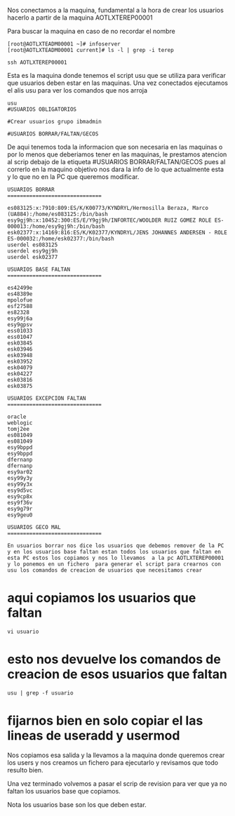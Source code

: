 Nos conectamos a la maquina, fundamental a la hora de crear los usuarios hacerlo a partir de la maquina  AOTLXTEREP00001

Para buscar la maquina en caso de no recordar el nombre
```
[root@AOTLXTEADM00001 ~]# infoserver
[root@AOTLXTEADM00001 current]# ls -l | grep -i terep
```

```
ssh AOTLXTEREP00001
```

Esta es la maquina donde tenemos el script usu que se utiliza para verificar que usuarios deben estar en las maquinas. Una vez conectados ejecutamos el alis usu para ver los comandos que nos arroja

```
usu 
#USUARIOS OBLIGATORIOS

#Crear usuarios grupo ibmadmin

#USUARIOS BORRAR/FALTAN/GECOS

```

De aqui tenemos toda la informacion que son necesaria en las maquinas o por lo menos que deberiamos tener en las maquinas, le prestamos atencion al scrip debajo de la etiqueta \#USUARIOS BORRAR/FALTAN/GECOS pues al correrlo en la maquino objetivo nos dara la info de lo que actualmente esta  y lo que no en la PC que queremos modificar.

```
USUARIOS BORRAR
==============================

es083125:x:7910:809:ES/K/K00773/KYNDRYL/Hermosilla Beraza, Marco (UA884):/home/es083125:/bin/bash
esy9gj9h:x:10452:300:ES/E/Y9gj9h/INFORTEC/WOOLDER RUIZ GOMEZ ROLE ES-000013:/home/esy9gj9h:/bin/bash
esk02377:x:14169:816:ES/K/K02377/KYNDRYL/JENS JOHANNES ANDERSEN - ROLE ES-000032:/home/esk02377:/bin/bash
userdel es083125
userdel esy9gj9h
userdel esk02377

USUARIOS BASE FALTAN
==============================

es42499e
es48389e
mpolofue
esf27588
es82328
esy99j6a
esy9gpsv
ess01033
ess01047
esk03845
esk03946
esk03948
esk03952
esk04079
esk04227
esk03816
esk03875

USUARIOS EXCEPCION FALTAN
==============================

oracle
weblogic
tomj2ee
es081049
es081049
esy9bppd
esy9bppd
dfernanp
dfernanp
esy9ar02
esy99y3y
esy99y3x
esy9d5vc
esy9cp8x
esy9f36v
esy9g79r
esy9geu0

USUARIOS GECO MAL
==============================

En usuarios borrar nos dice los usuarios que debemos remover de la PC y en los usuarios base faltan estan todos los usuarios que faltan en esta PC estos los copiamos y nos lo llevamos  a la pc AOTLXTEREP00001 y lo ponemos en un fichero  para generar el script para crearnos con usu los comandos de creacion de usuarios que necesitamos crear 

```
# aqui copiamos los usuarios que faltan

```
vi usuario 
```

# esto nos devuelve los comandos de creacion de esos usuarios que faltan
```
usu | grep -f usuario 
```

# fijarnos bien en solo copiar el las lineas de useradd y usermod

Nos copiamos esa salida y la llevamos a la maquina donde queremos crear los users y nos creamos un fichero para ejecutarlo y revisamos que todo resulto bien.

Una vez terminado volvemos a pasar el scrip de revision para ver que ya no faltan los usuarios base que copiamos.

Nota los usuarios base son los que deben estar.